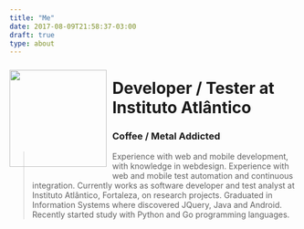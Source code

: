 ```yaml
---
title: "Me"
date: 2017-08-09T21:58:37-03:00
draft: true
type: about
---
```


[<img src="http://localhost:1313/images/rondy-mesquita-avatar.jpeg" width="170" style="float: left; margin:10px 10px 15px 0;">](rondy-mesquita-avatar.jpeg)

# Developer / Tester at Instituto Atlântico
### Coffee / Metal Addicted

> Experience with web and mobile development, with knowledge in webdesign. Experience with web and mobile test automation and continuous integration. Currently works as software developer and test analyst at Instituto Atlântico, Fortaleza, on research projects.
Graduated in Information Systems where discovered JQuery, Java and Android.
Recently started study with Python and Go programming languages.

